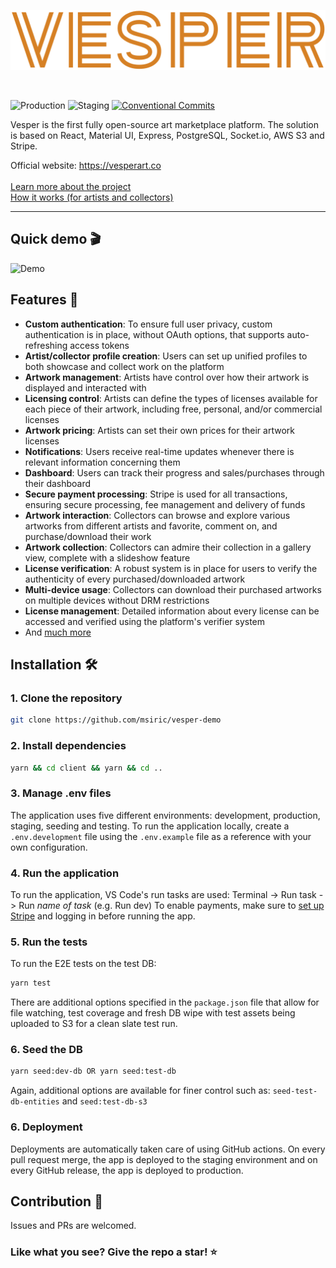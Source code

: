 <p align="center">
    <a href="https://vesperart.co" target="_blank">
        <img src="common/assets/logo.png" />
    </a>
</p>

</br>

![Production](https://github.com/msiric/vesper-demo/actions/workflows/production.yml/badge.svg)
![Staging](https://github.com/msiric/vesper-demo/actions/workflows/staging.yml/badge.svg)
[![Conventional Commits](https://img.shields.io/badge/Conventional%20Commits-1.0.0-blue.svg)](
  https://conventionalcommits.org
)

Vesper is the first fully open-source art marketplace platform. The solution is based on React, Material UI, Express, PostgreSQL, Socket.io, AWS S3 and Stripe.

Official website: https://vesperart.co </br></br>
[Learn more about the project](https://vesperart.co/about) </br>
[How it works (for artists and collectors)](https://vesperart.co/how_it_works)

---
## Quick demo :clapper:
![Demo](https://github.com/msiric/vesper-art/assets/26199969/8a981c5a-c0a1-4510-a847-71ec95dcf8c0)


## Features :gift:

- **Custom authentication**: To ensure full user privacy, custom authentication is in place, without OAuth options, that supports auto-refreshing access tokens
- **Artist/collector profile creation**: Users can set up unified profiles to both showcase and collect work on the platform
- **Artwork management**: Artists have control over how their artwork is displayed and interacted with
- **Licensing control**: Artists can define the types of licenses available for each piece of their artwork, including free, personal, and/or commercial licenses
- **Artwork pricing**: Artists can set their own prices for their artwork licenses
- **Notifications**: Users receive real-time updates  whenever there is relevant information concerning them
- **Dashboard**: Users can track their progress and sales/purchases through their dashboard
- **Secure payment processing**: Stripe is used for all transactions, ensuring secure processing, fee management and delivery of funds
- **Artwork interaction**: Collectors can browse and explore various artworks from different artists and favorite, comment on, and purchase/download their work
- **Artwork collection**: Collectors can admire their collection in a gallery view, complete with a slideshow feature
- **License verification**: A robust system is in place for users to verify the authenticity of every purchased/downloaded artwork
- **Multi-device usage**: Collectors can download their purchased artworks on multiple devices without DRM restrictions
- **License management**: Detailed information about every license can be accessed and verified using the platform's verifier system
- And [much more](https://vesperart.co/how_it_works)

  
## Installation :hammer_and_wrench:

### 1. Clone the repository

```bash
git clone https://github.com/msiric/vesper-demo
```

### 2. Install dependencies

```bash
yarn && cd client && yarn && cd ..
```

### 3. Manage .env files

The application uses five different environments: development, production, staging, seeding and testing.
To run the application locally, create a `.env.development` file using the `.env.example` file as a reference with your own configuration.

### 4. Run the application

To run the application, VS Code's run tasks are used: Terminal -> Run task -> Run *name of task* (e.g. Run dev)
To enable payments, make sure to [set up Stripe](https://stripe.com/docs/stripe-cli) and logging in before running the app. 

### 5. Run the tests

To run the E2E tests on the test DB:
```bash
yarn test
```
There are additional options specified in the `package.json` file that allow for file watching, test coverage and fresh DB wipe with test assets being uploaded to S3 for a clean slate test run.

### 6. Seed the DB

```bash
yarn seed:dev-db OR yarn seed:test-db
```
Again, additional options are available for finer control such as: `seed-test-db-entities` and `seed:test-db-s3`

### 6. Deployment

Deployments are automatically taken care of using GitHub actions. 
On every pull request merge, the app is deployed to the staging environment and on every GitHub release, the app is deployed to production.

## Contribution :busts_in_silhouette:

Issues and PRs are welcomed.

### Like what you see? Give the repo a star! :star:
